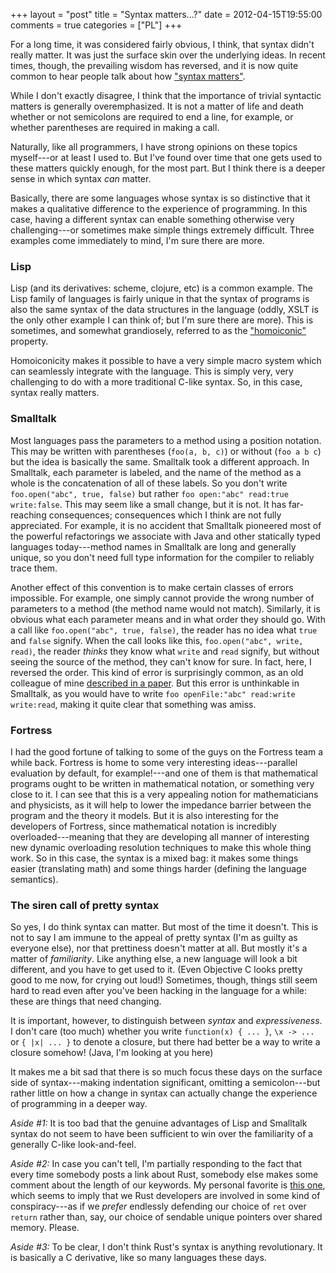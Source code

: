 +++
layout = "post"
title = "Syntax matters...?"
date = 2012-04-15T19:55:00
comments = true
categories = ["PL"]
+++

For a long time, it was considered fairly obvious, I think, that
syntax didn't really matter.  It was just the surface skin over the
underlying ideas.  In recent times, though, the prevailing wisdom has
reversed, and it is now quite common to hear people talk about how
["syntax matters"][sm].  

While I don't exactly disagree, I think that the importance of trivial
syntactic matters is generally overemphasized.  It is not a matter of
life and death whether or not semicolons are required to end a line,
for example, or whether parentheses are required in making a call.

Naturally, like all programmers, I have strong opinions on these
topics myself---or at least I used to.  But I've found over time that
one gets used to these matters quickly enough, for the most part.  But
I think there is a deeper sense in which syntax *can* matter.

[sm]: https://www.google.com/search?q=syntax%20matters

Basically, there are some languages whose syntax is so distinctive
that it makes a qualitative difference to the experience of
programming.  In this case, having a different syntax can enable
something otherwise very challenging---or sometimes make simple things
extremely difficult.  Three examples come immediately to mind, I'm sure
there are more.

### Lisp

Lisp (and its derivatives: scheme, clojure, etc) is a common example.
The Lisp family of languages is fairly unique in that the syntax of
programs is also the same syntax of the data structures in the
language (oddly, XSLT is the only other example I can think of; but
I'm sure there are more).  This is sometimes, and somewhat
grandiosely, referred to as the ["homoiconic"][hi] property.

[hi]: http://en.wikipedia.org/wiki/Homoiconicity

Homoiconicity makes it possible to have a very simple macro system
which can seamlessly integrate with the language.  This is simply
very, very challenging to do with a more traditional C-like syntax.
So, in this case, syntax really matters.

### Smalltalk

Most languages pass the parameters to a method using a position
notation.  This may be written with parentheses (`foo(a, b, c)`) or
without (`foo a b c`) but the idea is basically the same.  Smalltalk
took a different approach.  In Smalltalk, each parameter is labeled,
and the name of the method as a whole is the concatenation of all of
these labels.  So you don't write `foo.open("abc", true, false)` but
rather `foo open:"abc" read:true write:false`.  This may seem like a
small change, but it is not.  It has far-reaching consequences;
consequences which I think are not fully appreciated.  For example, it
is no accident that Smalltalk pioneered most of the powerful
refactorings we associate with Java and other statically typed
languages today---method names in Smalltalk are long and generally
unique, so you don't need full type information for the compiler to
reliably trace them.

Another effect of this convention is to make certain classes of errors
impossible.  For example, one simply cannot provide the wrong number
of parameters to a method (the method name would not match).
Similarly, it is obvious what each parameter means and in what order
they should go.  With a call like `foo.open("abc", true, false)`, the
reader has no idea what `true` and `false` signify.  When the call
looks like this, `foo.open("abc", write, read)`, the reader *thinks*
they know what `write` and `read` signify, but without seeing the
source of the method, they can't know for sure.  In fact, here, I
reversed the order.  This kind of error is surprisingly common, as an
old colleague of mine [described in a paper][pradel].  But this error
is unthinkable in Smalltalk, as you would have to write `foo
openFile:"abc" read:write write:read`, making it quite clear that
something was amiss.

[pradel]: http://mp.binaervarianz.de/issta2011.pdf

### Fortress

I had the good fortune of talking to some of the guys on the Fortress
team a while back.  Fortress is home to some very interesting
ideas---parallel evaluation by default, for example!---and one of them
is that mathematical programs ought to be written in mathematical
notation, or something very close to it.  I can see that this is a
very appealing notion for mathematicians and physicists, as it will
help to lower the impedance barrier between the program and the theory
it models.  But it is also interesting for the developers of Fortress,
since mathematical notation is incredibly overloaded---meaning that
they are developing all manner of interesting new dynamic overloading
resolution techniques to make this whole thing work.  So in this case,
the syntax is a mixed bag: it makes some things easier (translating
math) and some things harder (defining the language semantics).

### The siren call of pretty syntax

So yes, I do think syntax can matter.  But most of the time it
doesn't.  This is not to say I am immune to the appeal of pretty
syntax (I'm as guilty as everyone else), nor that prettiness doesn't
matter at all.  But mostly it's a matter of *familiarity*.  Like
anything else, a new language will look a bit different, and you have
to get used to it. (Even Objective C looks pretty good to me now, for
crying out loud!)  Sometimes, though, things still seem hard to read
even after you've been hacking in the language for a while: these are
things that need changing.

It is important, however, to distinguish between *syntax* and
*expressiveness*.  I don't care (too much) whether you write
`function(x) { ... }`, `\x -> ...` or `{ |x| ... }` to denote a
closure, but there had better be a way to write a closure somehow!
(Java, I'm looking at you here)

It makes me a bit sad that there is so much focus these days on the
surface side of syntax---making indentation significant, omitting a
semicolon---but rather little on how a change in syntax can actually
change the experience of programming in a deeper way.

*Aside #1:* It is too bad that the genuine advantages of
Lisp and Smalltalk syntax do not seem to have been sufficient to win
over the familiarity of a generally C-like look-and-feel.

*Aside #2:* In case you can't tell, I'm partially responding to the
fact that every time somebody posts a link about Rust, somebody else
makes some comment about the length of our keywords.  My personal
favorite is [this one][hn], which seems to imply that we Rust
developers are involved in some kind of conspiracy---as if we *prefer*
endlessly defending our choice of `ret` over `return` rather than,
say, our choice of sendable unique pointers over shared memory.
Please.

*Aside #3:* To be clear, I don't think Rust's syntax is anything
revolutionary.  It is basically a C derivative, like so many languages
these days.

[hn]: http://news.ycombinator.com/item?id=3826528


